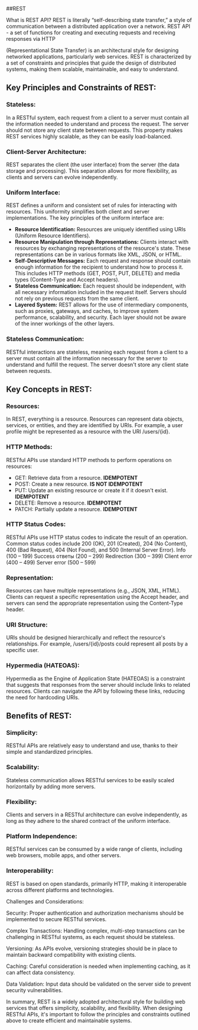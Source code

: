 ##REST

What is REST API?
REST is literally “self-describing state transfer,” a style of communication between a distributed application over a network. REST API - a set of functions for creating and executing requests and receiving responses via HTTP

(Representational State Transfer) is an architectural style for designing networked applications, particularly web services. REST is characterized by a set of constraints and principles that guide the design of distributed systems, making them scalable, maintainable, and easy to understand.

## Key Principles and Constraints of REST:

### Stateless:
In a RESTful system, each request from a client to a server must contain all the information needed to understand and process the request. The server should not store any client state between requests. This property makes REST services highly scalable, as they can be easily load-balanced.

### Client-Server Architecture:
REST separates the client (the user interface) from the server (the data storage and processing). This separation allows for more flexibility, as clients and servers can evolve independently.

### Uniform Interface:
REST defines a uniform and consistent set of rules for interacting with resources. This uniformity simplifies both client and server implementations. The key principles of the uniform interface are:

- **Resource Identification:** Resources are uniquely identified using URIs (Uniform Resource Identifiers).
- **Resource Manipulation through Representations:** Clients interact with resources by exchanging representations of the resource's state. These representations can be in various formats like XML, JSON, or HTML.
- **Self-Descriptive Messages:** Each request and response should contain enough information for the recipient to understand how to process it. This includes HTTP methods (GET, POST, PUT, DELETE) and media types (Content-Type and Accept headers).
- **Stateless Communication:** Each request should be independent, with all necessary information included in the request itself. Servers should not rely on previous requests from the same client.
- **Layered System:** REST allows for the use of intermediary components, such as proxies, gateways, and caches, to improve system performance, scalability, and security. Each layer should not be aware of the inner workings of the other layers.

### Stateless Communication:
RESTful interactions are stateless, meaning each request from a client to a server must contain all the information necessary for the server to understand and fulfill the request. The server doesn't store any client state between requests.

## Key Concepts in REST:

### Resources: 
In REST, everything is a resource. Resources can represent data objects, services, or entities, and they are identified by URIs. For example, a user profile might be represented as a resource with the URI /users/{id}.

### HTTP Methods: 
RESTful APIs use standard HTTP methods to perform operations on resources:

- GET: Retrieve data from a resource. **IDEMPOTENT**
- POST: Create a new resource. **IS NOT IDEMPOTENT**
- PUT: Update an existing resource or create it if it doesn't exist. **IDEMPOTENT**
- DELETE: Remove a resource. **IDEMPOTENT**
- PATCH: Partially update a resource. **IDEMPOTENT**
### HTTP Status Codes: 
RESTful APIs use HTTP status codes to indicate the result of an operation. Common status codes include 200 (OK), 201 (Created), 204 (No Content), 400 (Bad Request), 404 (Not Found), and 500 (Internal Server Error).
Info (100 – 199)
Success ответы (200 – 299)
Redirection (300 – 399)
Client error (400 – 499)
Server error (500 – 599)

### Representation: 
Resources can have multiple representations (e.g., JSON, XML, HTML). Clients can request a specific representation using the Accept header, and servers can send the appropriate representation using the Content-Type header.

### URI Structure: 
URIs should be designed hierarchically and reflect the resource's relationships. For example, /users/{id}/posts could represent all posts by a specific user.

### Hypermedia (HATEOAS): 
Hypermedia as the Engine of Application State (HATEOAS) is a constraint that suggests that responses from the server should include links to related resources. Clients can navigate the API by following these links, reducing the need for hardcoding URIs.

## Benefits of REST:

### Simplicity: 
RESTful APIs are relatively easy to understand and use, thanks to their simple and standardized principles.

### Scalability: 
Stateless communication allows RESTful services to be easily scaled horizontally by adding more servers.

### Flexibility: 
Clients and servers in a RESTful architecture can evolve independently, as long as they adhere to the shared contract of the uniform interface.

### Platform Independence: 
RESTful services can be consumed by a wide range of clients, including web browsers, mobile apps, and other servers.

### Interoperability: 
REST is based on open standards, primarily HTTP, making it interoperable across different platforms and technologies.

Challenges and Considerations:

Security: Proper authentication and authorization mechanisms should be implemented to secure RESTful services.

Complex Transactions: Handling complex, multi-step transactions can be challenging in RESTful systems, as each request should be stateless.

Versioning: As APIs evolve, versioning strategies should be in place to maintain backward compatibility with existing clients.

Caching: Careful consideration is needed when implementing caching, as it can affect data consistency.

Data Validation: Input data should be validated on the server side to prevent security vulnerabilities.

In summary, REST is a widely adopted architectural style for building web services that offers simplicity, scalability, and flexibility. When designing RESTful APIs, it's important to follow the principles and constraints outlined above to create efficient and maintainable systems.